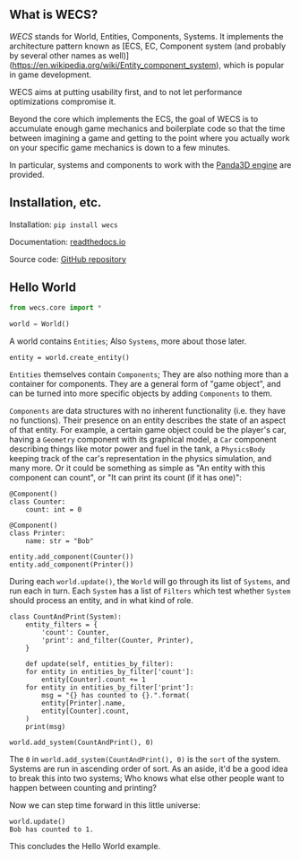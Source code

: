 What is WECS?
-------------

*WECS* stands for World, Entities, Components, Systems. It implements
the architecture pattern known as [ECS, EC, Component system (and
probably by several other names as well)]
(https://en.wikipedia.org/wiki/Entity_component_system), which is
popular in game development.

WECS aims at putting usability first, and to not let performance
optimizations compromise it.

Beyond the core which implements the ECS, the goal of WECS is to
accumulate enough game mechanics and boilerplate code so that the time
between imagining a game and getting to the point where you actually
work on your specific game mechanics is down to a few minutes.

In particular, systems and components to work with the
[Panda3D engine](https://www.panda3d.org/) are provided.


Installation, etc.
------------------

Installation: `pip install wecs`

Documentation: [readthedocs.io](https://wecs.readthedocs.io/en/latest/)

Source code: [GitHub repository](https://github.com/TheCheapestPixels/wecs)


Hello World
-----------

```python
from wecs.core import *

world = World()
```

A world contains `Entities`; Also `Systems`, more about those later.

    entity = world.create_entity()

`Entities` themselves contain `Components`; They are also nothing more
than a container for components. They are a general form of
"game object", and can be turned into more specific objects by adding
`Components` to them.

`Components` are data structures with no inherent functionality (i.e.
they have no functions). Their presence on an entity describes the state
of an aspect of that entity. For example, a certain game object could be
the player's car, having a `Geometry` component with its graphical
model, a `Car` component describing things like motor power and fuel in
the tank, a `PhysicsBody` keeping track of the car's representation in
the physics simulation, and many more. Or it could be something as
simple as "An entity with this component can count", or "It can print
its count (if it has one)":

    @Component()
    class Counter:
        count: int = 0

    @Component()
    class Printer:
        name: str = "Bob"

    entity.add_component(Counter())
    entity.add_component(Printer())

During each `world.update()`, the `World` will go through its list of
`Systems`, and run each in turn. Each `System` has a list of `Filters`
which test whether `System` should process an entity, and in what kind
of role.

    class CountAndPrint(System):
        entity_filters = {
            'count': Counter,
            'print': and_filter(Counter, Printer),
        }

        def update(self, entities_by_filter):
	    for entity in entities_by_filter['count']:
	        entity[Counter].count += 1
	    for entity in entities_by_filter['print']:
	        msg = "{} has counted to {}.".format(
		    entity[Printer].name,
		    entity[Counter].count,
		)
		print(msg)

    world.add_system(CountAndPrint(), 0)

The `0` in `world.add_system(CountAndPrint(), 0)` is the `sort` of the
system. Systems are run in ascending order of sort. As an aside, it'd be
a good idea to break this into two systems; Who knows what else other
people want to happen between counting and printing?

Now we can step time forward in this little universe:

    world.update()
    Bob has counted to 1.

This concludes the Hello World example.

